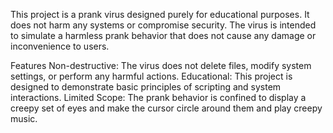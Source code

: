 This project is a prank virus designed purely for educational purposes. It does not harm any systems or compromise security. The virus is intended to simulate a harmless prank behavior that does not cause any damage or inconvenience to users.

Features
Non-destructive: The virus does not delete files, modify system settings, or perform any harmful actions.
Educational: This project is designed to demonstrate basic principles of scripting and system interactions.
Limited Scope: The prank behavior is confined to display a creepy set of eyes and make the cursor circle around them and play creepy music.
